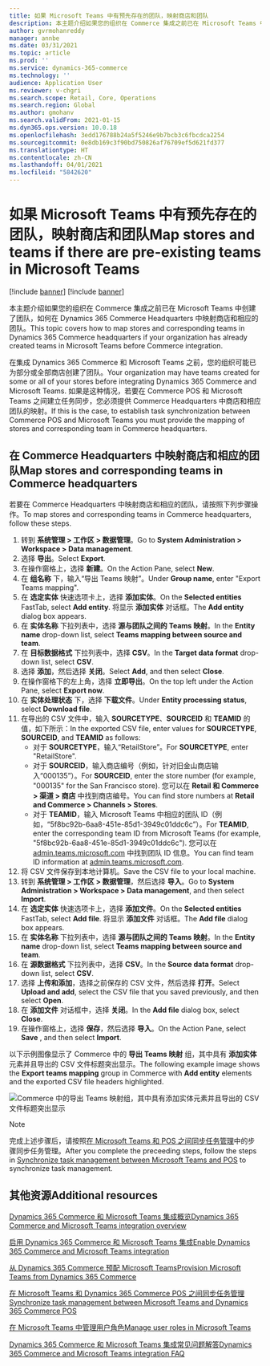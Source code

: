 ```yaml
---
title: 如果 Microsoft Teams 中有预先存在的团队，映射商店和团队
description: 本主题介绍如果您的组织在 Commerce 集成之前已在 Microsoft Teams 中创建了团队，如何在 Dynamics 365 Commerce Headquarters 中映射商店和相应的团队。
author: gvrmohanreddy
manager: annbe
ms.date: 03/31/2021
ms.topic: article
ms.prod: ''
ms.service: dynamics-365-commerce
ms.technology: ''
audience: Application User
ms.reviewer: v-chgri
ms.search.scope: Retail, Core, Operations
ms.search.region: Global
ms.author: gmohanv
ms.search.validFrom: 2021-01-15
ms.dyn365.ops.version: 10.0.18
ms.openlocfilehash: 3edd176788b24a5f5246e9b7bcb3c6fbcdca2254
ms.sourcegitcommit: 0e8db169c3f90bd750826af76709ef5d621fd377
ms.translationtype: HT
ms.contentlocale: zh-CN
ms.lasthandoff: 04/01/2021
ms.locfileid: "5842620"
---
```

# <a name="map-stores-and-teams-if-there-are-pre-existing-teams-in-microsoft-teams"></a><span data-ttu-id="f5811-103">如果 Microsoft Teams 中有预先存在的团队，映射商店和团队</span><span class="sxs-lookup"><span data-stu-id="f5811-103">Map stores and teams if there are pre-existing teams in Microsoft Teams</span></span>

[!include [banner](includes/banner.md)]
[!include [banner](includes/preview-banner.md)]

<span data-ttu-id="f5811-104">本主题介绍如果您的组织在 Commerce 集成之前已在 Microsoft Teams 中创建了团队，如何在 Dynamics 365 Commerce Headquarters 中映射商店和相应的团队。</span><span class="sxs-lookup"><span data-stu-id="f5811-104">This topic covers how to map stores and corresponding teams in Dynamics 365 Commerce headquarters if your organization has already created teams in Microsoft Teams before Commerce integration.</span></span>

<span data-ttu-id="f5811-105">在集成 Dynamics 365 Commerce 和 Microsoft Teams 之前，您的组织可能已为部分或全部商店创建了团队。</span><span class="sxs-lookup"><span data-stu-id="f5811-105">Your organization may have teams created for some or all of your stores before integrating Dynamics 365 Commerce and Microsoft Teams.</span></span> <span data-ttu-id="f5811-106">如果是这种情况，若要在 Commerce POS 和 Microsoft Teams 之间建立任务同步，您必须提供 Commerce Headquarters 中商店和相应团队的映射。</span><span class="sxs-lookup"><span data-stu-id="f5811-106">If this is the case, to establish task synchronization between Commerce POS and Microsoft Teams you must provide the mapping of stores and corresponding team in Commerce headquarters.</span></span>

## <a name="map-stores-and-corresponding-teams-in-commerce-headquarters"></a><span data-ttu-id="f5811-107">在 Commerce Headquarters 中映射商店和相应的团队</span><span class="sxs-lookup"><span data-stu-id="f5811-107">Map stores and corresponding teams in Commerce headquarters</span></span> 

<span data-ttu-id="f5811-108">若要在 Commerce Headquarters 中映射商店和相应的团队，请按照下列步骤操作。</span><span class="sxs-lookup"><span data-stu-id="f5811-108">To map stores and corresponding teams in Commerce headquarters, follow these steps.</span></span>

1. <span data-ttu-id="f5811-109">转到 **系统管理 \> 工作区 \> 数据管理**。</span><span class="sxs-lookup"><span data-stu-id="f5811-109">Go to **System Administration \> Workspace \> Data management**.</span></span>
1. <span data-ttu-id="f5811-110">选择 **导出**。</span><span class="sxs-lookup"><span data-stu-id="f5811-110">Select **Export**.</span></span> 
1. <span data-ttu-id="f5811-111">在操作窗格上，选择 **新建**。</span><span class="sxs-lookup"><span data-stu-id="f5811-111">On the Action Pane, select **New**.</span></span>
1. <span data-ttu-id="f5811-112">在 **组名称** 下，输入“导出 Teams 映射”。</span><span class="sxs-lookup"><span data-stu-id="f5811-112">Under **Group name**, enter "Export Teams mapping".</span></span>
1. <span data-ttu-id="f5811-113">在 **选定实体** 快速选项卡上，选择 **添加实体**。</span><span class="sxs-lookup"><span data-stu-id="f5811-113">On the **Selected entities** FastTab, select **Add entity**.</span></span> <span data-ttu-id="f5811-114">将显示 **添加实体** 对话框。</span><span class="sxs-lookup"><span data-stu-id="f5811-114">The **Add entity** dialog box appears.</span></span>  
1. <span data-ttu-id="f5811-115">在 **实体名称** 下拉列表中，选择 **源与团队之间的 Teams 映射**。</span><span class="sxs-lookup"><span data-stu-id="f5811-115">In the **Entity name** drop-down list, select **Teams mapping between source and team**.</span></span>
1. <span data-ttu-id="f5811-116">在 **目标数据格式** 下拉列表中，选择 **CSV**。</span><span class="sxs-lookup"><span data-stu-id="f5811-116">In the **Target data format** drop-down list, select **CSV**.</span></span>
1. <span data-ttu-id="f5811-117">选择 **添加**，然后选择 **关闭**。</span><span class="sxs-lookup"><span data-stu-id="f5811-117">Select **Add**, and then select **Close**.</span></span>
1. <span data-ttu-id="f5811-118">在操作窗格下的左上角，选择 **立即导出**。</span><span class="sxs-lookup"><span data-stu-id="f5811-118">On the top left under the Action Pane, select **Export now**.</span></span>
1. <span data-ttu-id="f5811-119">在 **实体处理状态** 下，选择 **下载文件**。</span><span class="sxs-lookup"><span data-stu-id="f5811-119">Under **Entity processing status**, select **Download file**.</span></span>
1. <span data-ttu-id="f5811-120">在导出的 CSV 文件中，输入 **SOURCETYPE**、**SOURCEID** 和 **TEAMID** 的值，如下所示：</span><span class="sxs-lookup"><span data-stu-id="f5811-120">In the exported CSV file, enter values for **SOURCETYPE**, **SOURCEID**, and **TEAMID** as follows:</span></span>
    - <span data-ttu-id="f5811-121">对于 **SOURCETYPE**，输入“RetailStore”。</span><span class="sxs-lookup"><span data-stu-id="f5811-121">For **SOURCETYPE**, enter "RetailStore".</span></span> 
    - <span data-ttu-id="f5811-122">对于 **SOURCEID**，输入商店编号（例如，针对旧金山商店输入“000135”）。</span><span class="sxs-lookup"><span data-stu-id="f5811-122">For **SOURCEID**, enter the store number (for example, "000135" for the San Francisco store).</span></span> <span data-ttu-id="f5811-123">您可以在 **Retail 和 Commerce \> 渠道 \> 商店** 中找到商店编号。</span><span class="sxs-lookup"><span data-stu-id="f5811-123">You can find store numbers at **Retail and Commerce \> Channels \> Stores**.</span></span>
    - <span data-ttu-id="f5811-124">对于 **TEAMID**，输入 Microsoft Teams 中相应的团队 ID（例如，“5f8bc92b-6aa8-451e-85d1-3949c01ddc6c”）。</span><span class="sxs-lookup"><span data-stu-id="f5811-124">For **TEAMID**, enter the corresponding team ID from Microsoft Teams (for example, "5f8bc92b-6aa8-451e-85d1-3949c01ddc6c").</span></span> <span data-ttu-id="f5811-125">您可以在 [admin.teams.microsoft.com](https://admin.teams.microsoft.com) 中找到团队 ID 信息。</span><span class="sxs-lookup"><span data-stu-id="f5811-125">You can find team ID information at [admin.teams.microsoft.com](https://admin.teams.microsoft.com).</span></span>
1. <span data-ttu-id="f5811-126">将 CSV 文件保存到本地计算机。</span><span class="sxs-lookup"><span data-stu-id="f5811-126">Save the CSV file to your local machine.</span></span>
1. <span data-ttu-id="f5811-127">转到 **系统管理 \> 工作区 \> 数据管理**，然后选择 **导入**。</span><span class="sxs-lookup"><span data-stu-id="f5811-127">Go to **System Administration \> Workspace \> Data management**, and then select **Import**.</span></span>
1. <span data-ttu-id="f5811-128">在 **选定实体** 快速选项卡上，选择 **添加文件**。</span><span class="sxs-lookup"><span data-stu-id="f5811-128">On the **Selected entities** FastTab, select **Add file**.</span></span> <span data-ttu-id="f5811-129">将显示 **添加文件** 对话框。</span><span class="sxs-lookup"><span data-stu-id="f5811-129">The **Add file** dialog box appears.</span></span>
1. <span data-ttu-id="f5811-130">在 **实体名称** 下拉列表中，选择 **源与团队之间的 Teams 映射**。</span><span class="sxs-lookup"><span data-stu-id="f5811-130">In the **Entity name** drop-down list, select **Teams mapping between source and team**.</span></span>
1. <span data-ttu-id="f5811-131">在 **源数据格式** 下拉列表中，选择 **CSV**。</span><span class="sxs-lookup"><span data-stu-id="f5811-131">In the **Source data format** drop-down list, select **CSV**.</span></span>
1. <span data-ttu-id="f5811-132">选择 **上传和添加**，选择之前保存的 CSV 文件，然后选择 **打开**。</span><span class="sxs-lookup"><span data-stu-id="f5811-132">Select **Upload and add**, select the CSV file that you saved previously, and then select **Open**.</span></span>
1. <span data-ttu-id="f5811-133">在 **添加文件** 对话框中，选择 **关闭**。</span><span class="sxs-lookup"><span data-stu-id="f5811-133">In the **Add file** dialog box, select **Close**.</span></span>
1. <span data-ttu-id="f5811-134">在操作窗格上，选择 **保存**，然后选择 **导入**。</span><span class="sxs-lookup"><span data-stu-id="f5811-134">On the Action Pane, select **Save** , and then select **Import**.</span></span>

<span data-ttu-id="f5811-135">以下示例图像显示了 Commerce 中的 **导出 Teams 映射** 组，其中具有 **添加实体** 元素并且导出的 CSV 文件标题突出显示。</span><span class="sxs-lookup"><span data-stu-id="f5811-135">The following example image shows the **Export teams mapping** group in Commerce with **Add entity** elements and the exported CSV file headers highlighted.</span></span>

![Commerce 中的导出 Teams 映射组，其中具有添加实体元素并且导出的 CSV 文件标题突出显示](media/d365-commerce-data-mgmt-export-entity.png)

> [!NOTE]
> <span data-ttu-id="f5811-137">完成上述步骤后，请按照[在 Microsoft Teams 和 POS 之间同步任务管理](synchronize-tasks-teams-pos.md)中的步骤同步任务管理。</span><span class="sxs-lookup"><span data-stu-id="f5811-137">After you complete the preceeding steps, follow the steps in [Synchronize task management between Microsoft Teams and POS](synchronize-tasks-teams-pos.md) to synchronize task management.</span></span> 

## <a name="additional-resources"></a><span data-ttu-id="f5811-138">其他资源</span><span class="sxs-lookup"><span data-stu-id="f5811-138">Additional resources</span></span>

[<span data-ttu-id="f5811-139">Dynamics 365 Commerce 和 Microsoft Teams 集成概览</span><span class="sxs-lookup"><span data-stu-id="f5811-139">Dynamics 365 Commerce and Microsoft Teams integration overview</span></span>](commerce-teams-integration.md)

[<span data-ttu-id="f5811-140">启用 Dynamics 365 Commerce 和 Microsoft Teams 集成</span><span class="sxs-lookup"><span data-stu-id="f5811-140">Enable Dynamics 365 Commerce and Microsoft Teams integration</span></span>](enable-teams-integration.md)

[<span data-ttu-id="f5811-141">从 Dynamics 365 Commerce 预配 Microsoft Teams</span><span class="sxs-lookup"><span data-stu-id="f5811-141">Provision Microsoft Teams from Dynamics 365 Commerce</span></span>](provision-teams-from-commerce.md)

[<span data-ttu-id="f5811-142">在 Microsoft Teams 和 Dynamics 365 Commerce POS 之间同步任务管理</span><span class="sxs-lookup"><span data-stu-id="f5811-142">Synchronize task management between Microsoft Teams and Dynamics 365 Commerce POS</span></span>](synchronize-tasks-teams-pos.md)

[<span data-ttu-id="f5811-143">在 Microsoft Teams 中管理用户角色</span><span class="sxs-lookup"><span data-stu-id="f5811-143">Manage user roles in Microsoft Teams</span></span>](manage-user-roles-teams.md)

[<span data-ttu-id="f5811-144">Dynamics 365 Commerce 和 Microsoft Teams 集成常见问题解答</span><span class="sxs-lookup"><span data-stu-id="f5811-144">Dynamics 365 Commerce and Microsoft Teams integration FAQ</span></span>](teams-integration-faq.md)

